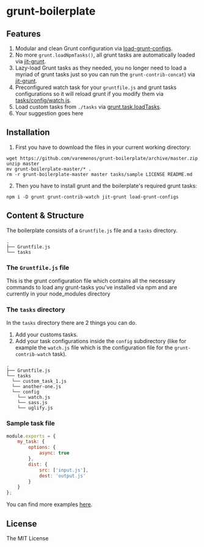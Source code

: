 # grunt-boilerplate

## Features

1. Modular and clean Grunt configuration via [load-grunt-configs](https://github.com/creynders/load-grunt-configs/).
2. No more `grunt.loadNpmTasks()`, all grunt tasks are automatically loaded via [jit-grunt](https://github.com/shootaroo/jit-grunt).
3. Lazy-load Grunt tasks as they needed, you no longer need to load a myriad of grunt tasks just so you can run the `grunt-contrib-concat`) via [jit-grunt](https://github.com/shootaroo/jit-grunt).
4. Preconfigured watch task for your `gruntfile.js` and grunt tasks configurations so it will reload grunt if you modify them via [tasks/config/watch.js](https://github.com/varemenos/grunt-boilerplate/blob/master/tasks/config/watch.js#L2-L10).
5. Load custom tasks from `./tasks` via [grunt.task.loadTasks](https://github.com/varemenos/grunt-boilerplate/blob/master/Gruntfile.js#L16).
6. Your suggestion goes here

## Installation

1. First you have to download the files in your current working directory:

```shell
wget https://github.com/varemenos/grunt-boilerplate/archive/master.zip
unzip master
mv grunt-boilerplate-master/* .
rm -r grunt-boilerplate-master master tasks/sample LICENSE README.md
```

2. Then you have to install grunt and the boilerplate's required grunt tasks:

```shell
npm i -D grunt grunt-contrib-watch jit-grunt load-grunt-configs
```

## Content & Structure

The boilerplate consists of a `Gruntfile.js` file and a `tasks` directory.

```
.
├── Gruntfile.js
└── tasks
```

### The `Gruntfile.js` file

This is the grunt configuration file which contains all the necessary commands to load any grunt-tasks you've installed via npm and are currently in your node_modules directory

### The `tasks` directory

In the `tasks` directory there are 2 things you can do.

1. Add your customs tasks.
2. Add your task configurations inside the `config` subdirectory (like for example the `watch.js` file which is the configuration file for the `grunt-contrib-watch` task).

```
.
├── Gruntfile.js
└── tasks
  └── custom_task_1.js
  └── another-one.js
  └── config
    └── watch.js
    └── sass.js
    └── uglify.js
```

### Sample task file

```js
module.exports = {
    my_task: {
        options: {
            async: true
        },
        dist: {
            src: ['input.js'],
            dest: 'output.js'
        }
    }
};
```

You can find more examples [here](https://github.com/varemenos/grunt-boilerplate/tree/master/tasks/sample).

## License

The MIT License
